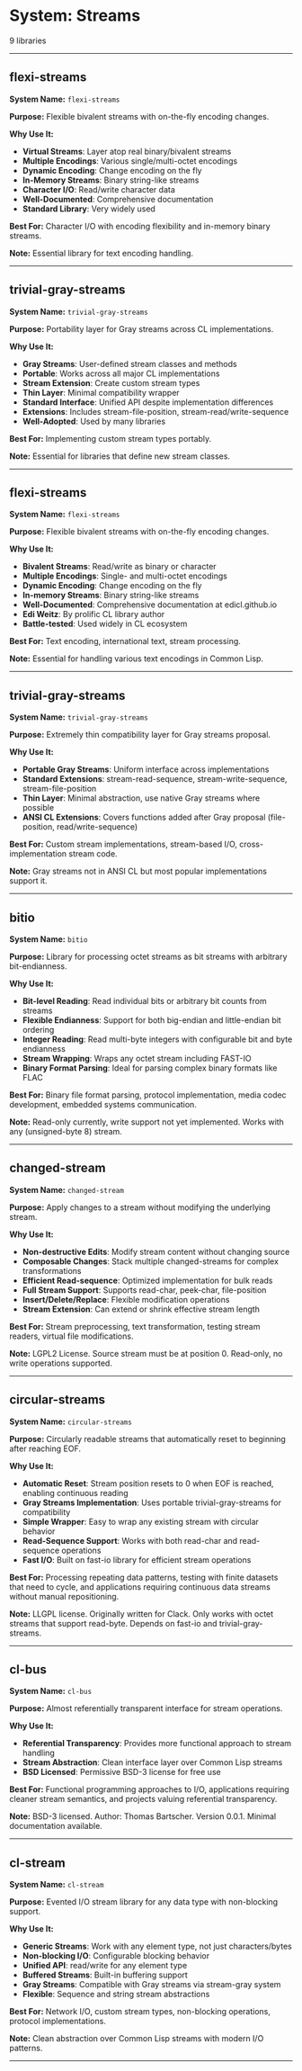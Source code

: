 # System: Streams

9 libraries

---

## flexi-streams

**System Name:** `flexi-streams`

**Purpose:** Flexible bivalent streams with on-the-fly encoding changes.

**Why Use It:**
- **Virtual Streams**: Layer atop real binary/bivalent streams
- **Multiple Encodings**: Various single/multi-octet encodings
- **Dynamic Encoding**: Change encoding on the fly
- **In-Memory Streams**: Binary string-like streams
- **Character I/O**: Read/write character data
- **Well-Documented**: Comprehensive documentation
- **Standard Library**: Very widely used

**Best For:** Character I/O with encoding flexibility and in-memory binary streams.

**Note:** Essential library for text encoding handling.

---


## trivial-gray-streams

**System Name:** `trivial-gray-streams`

**Purpose:** Portability layer for Gray streams across CL implementations.

**Why Use It:**
- **Gray Streams**: User-defined stream classes and methods
- **Portable**: Works across all major CL implementations
- **Stream Extension**: Create custom stream types
- **Thin Layer**: Minimal compatibility wrapper
- **Standard Interface**: Unified API despite implementation differences
- **Extensions**: Includes stream-file-position, stream-read/write-sequence
- **Well-Adopted**: Used by many libraries

**Best For:** Implementing custom stream types portably.

**Note:** Essential for libraries that define new stream classes.

---


## flexi-streams

**System Name:** `flexi-streams`

**Purpose:** Flexible bivalent streams with on-the-fly encoding changes.

**Why Use It:**
- **Bivalent Streams**: Read/write as binary or character
- **Multiple Encodings**: Single- and multi-octet encodings
- **Dynamic Encoding**: Change encoding on the fly
- **In-memory Streams**: Binary string-like streams
- **Well-Documented**: Comprehensive documentation at edicl.github.io
- **Edi Weitz**: By prolific CL library author
- **Battle-tested**: Used widely in CL ecosystem

**Best For:** Text encoding, international text, stream processing.

**Note:** Essential for handling various text encodings in Common Lisp.

---


## trivial-gray-streams

**System Name:** `trivial-gray-streams`

**Purpose:** Extremely thin compatibility layer for Gray streams proposal.

**Why Use It:**
- **Portable Gray Streams**: Uniform interface across implementations
- **Standard Extensions**: stream-read-sequence, stream-write-sequence, stream-file-position
- **Thin Layer**: Minimal abstraction, use native Gray streams where possible
- **ANSI CL Extensions**: Covers functions added after Gray proposal (file-position, read/write-sequence)

**Best For:** Custom stream implementations, stream-based I/O, cross-implementation stream code.

**Note:** Gray streams not in ANSI CL but most popular implementations support it.

---


## bitio

**System Name:** `bitio`

**Purpose:** Library for processing octet streams as bit streams with arbitrary bit-endianness.

**Why Use It:**
- **Bit-level Reading**: Read individual bits or arbitrary bit counts from streams
- **Flexible Endianness**: Support for both big-endian and little-endian bit ordering
- **Integer Reading**: Read multi-byte integers with configurable bit and byte endianness
- **Stream Wrapping**: Wraps any octet stream including FAST-IO
- **Binary Format Parsing**: Ideal for parsing complex binary formats like FLAC

**Best For:** Binary file format parsing, protocol implementation, media codec development, embedded systems communication.

**Note:** Read-only currently, write support not yet implemented. Works with any (unsigned-byte 8) stream.

---


## changed-stream

**System Name:** `changed-stream`

**Purpose:** Apply changes to a stream without modifying the underlying stream.

**Why Use It:**
- **Non-destructive Edits**: Modify stream content without changing source
- **Composable Changes**: Stack multiple changed-streams for complex transformations
- **Efficient Read-sequence**: Optimized implementation for bulk reads
- **Full Stream Support**: Supports read-char, peek-char, file-position
- **Insert/Delete/Replace**: Flexible modification operations
- **Stream Extension**: Can extend or shrink effective stream length

**Best For:** Stream preprocessing, text transformation, testing stream readers, virtual file modifications.

**Note:** LGPL2 License. Source stream must be at position 0. Read-only, no write operations supported.

---


## circular-streams

**System Name:** `circular-streams`

**Purpose:** Circularly readable streams that automatically reset to beginning after reaching EOF.

**Why Use It:**
- **Automatic Reset**: Stream position resets to 0 when EOF is reached, enabling continuous reading
- **Gray Streams Implementation**: Uses portable trivial-gray-streams for compatibility
- **Simple Wrapper**: Easy to wrap any existing stream with circular behavior
- **Read-Sequence Support**: Works with both read-char and read-sequence operations
- **Fast I/O**: Built on fast-io library for efficient stream operations

**Best For:** Processing repeating data patterns, testing with finite datasets that need to cycle, and applications requiring continuous data streams without manual repositioning.

**Note:** LLGPL license. Originally written for Clack. Only works with octet streams that support read-byte. Depends on fast-io and trivial-gray-streams.

---



## cl-bus

**System Name:** `cl-bus`

**Purpose:** Almost referentially transparent interface for stream operations.

**Why Use It:**
- **Referential Transparency**: Provides more functional approach to stream handling
- **Stream Abstraction**: Clean interface layer over Common Lisp streams
- **BSD Licensed**: Permissive BSD-3 license for free use

**Best For:** Functional programming approaches to I/O, applications requiring cleaner stream semantics, and projects valuing referential transparency.

**Note:** BSD-3 licensed. Author: Thomas Bartscher. Version 0.0.1. Minimal documentation available.

---


## cl-stream

**System Name:** `cl-stream`

**Purpose:** Evented I/O stream library for any data type with non-blocking support.

**Why Use It:**
- **Generic Streams**: Work with any element type, not just characters/bytes
- **Non-blocking I/O**: Configurable blocking behavior
- **Unified API**: read/write for any element type
- **Buffered Streams**: Built-in buffering support
- **Gray Streams**: Compatible with Gray streams via stream-gray system
- **Flexible**: Sequence and string stream abstractions

**Best For:** Network I/O, custom stream types, non-blocking operations, protocol implementations.

**Note:** Clean abstraction over Common Lisp streams with modern I/O patterns.

---


